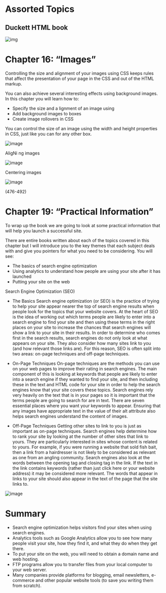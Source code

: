# Assorted Topics

## Duckett HTML book
![img](https://designshack.net/wp-content/uploads/duckettbook-f.jpg)

# Chapter 16: “Images”

Controlling the size and alignment of
your images using CSS keeps rules that
affect the presentation of your page in
the CSS and out of the HTML markup.


You can also achieve several interesting effects using
background images. In this chapter you will learn how to:
* Specify the size and a lignment of an image using
* Add background images to boxes
* Create image rollovers in CSS


You can control the size of an
image using the width and
height properties in CSS, just
like you can for any other box.


![image](https://user-images.githubusercontent.com/85109819/124398816-9cf9fc80-dccc-11eb-8516-fcd65e4a0a91.png)

AligNi ng images

![image](https://user-images.githubusercontent.com/85109819/124398840-bbf88e80-dccc-11eb-9eb2-977401404e08.png)


Centering images

![image](https://user-images.githubusercontent.com/85109819/124398857-cf0b5e80-dccc-11eb-934a-43f32abd59aa.png)


(476-492)
# Chapter 19: “Practical Information”

To wrap up the book we are going to look
at some practical information that will
help you launch a successful site.

There are entire books written about each of the topics
covered in this chapter but I will introduce you to the key
themes that each subject deals with and give you pointers for
what you need to be considering. You will see:
* The basics of search engine optimization
* Using analytics to understand how people are using your
site after it has launched
* Putting your site on the web

Search Engine Optimization (SEO)

* The Basics
Search engine optimization (or
SEO) is the practice of trying
to help your site appear nearer
the top of search engine results
when people look for the topics
that your website covers.
At the heart of SEO is the idea of
working out which terms people
are likely to enter into a search
engine to find your site and then
using these terms in the right
places on your site to increase
the chances that search engines
will show a link to your site in
their results.
In order to determine who comes
first in the search results, search
engines do not only look at what
appears on your site. They also
consider how many sites link
to you (and how relevant those
links are). For this reason, SEO
is often split into two areas:
on-page techniques and off-page
techniques.

* On-Page Techniques
On-page techniques are the
methods you can use on your
web pages to improve their
rating in search engines.
The main component of this is
looking at keywords that people
are likely to enter into a search
engine if they wanted to find
your site, and then including
these in the text and HTML code
for your site in order to help the
search engines know that your
site covers these topics.
Search engines rely very heavily
on the text that is in your pages
so it is important that the terms
people are going to search for
are in text. There are seven
essential places where you want
your keywords to appear.
Ensuring that any images have
appropriate text in the value of
their alt attribute also helps
search engines understand the
content of images.

* Off-Page Techniques
Getting other sites to link to you
is just as important as on-page
techniques. Search engines help
determine how to rank your
site by looking at the number of
other sites that link to yours.
They are particularly interested
in sites whose content is related
to yours. For example, if you
were running a website that
sold fish bait, then a link from
a hairdresser is not likely to be
considered as relevant as one
from an angling community.
Search engines also look at the
words between the opening
<a> tag and closing </a> tag
in the link. If the text in the link
contains keywords (rather than
just click here or your website
address) it may be considered
more relevant.
The words that appear in links to
your site should also appear in
the text of the page that the site
links to.

![image](https://user-images.githubusercontent.com/85109819/124399047-dd0daf00-dccd-11eb-898b-d6bf74843f20.png)


# Summary

* Search engine optimization helps visitors find your
sites when using search engines.
* Analytics tools such as Google Analytics allow you to
see how many people visit your site, how they find it,
and what they do when they get there.
* To put your site on the web, you will need to obtain a
domain name and web hosting.
* FTP programs allow you to transfer files from your
local computer to your web server.
* Many companies provide platforms for blogging, email
newsletters, e-commerce and other popular website
tools (to save you writing them from scratch).

